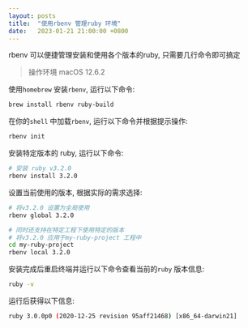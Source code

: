```yaml
---
layout: posts
title:  "使用rbenv 管理ruby 环境"
date:   2023-01-21 21:00:00 +0800
---
```

rbenv 可以便捷管理安装和使用各个版本的ruby, 只需要几行命令即可搞定

> 操作环境 macOS 12.6.2

使用`homebrew` 安装`rbenv`, 运行以下命令:

```bash
brew install rbenv ruby-build
```

在你的`shell` 中加载`rbenv`, 运行以下命令并根据提示操作:

```bash
rbenv init
```

安装特定版本的 ruby, 运行以下命令:

```bash
# 安装 ruby v3.2.0
rbenv install 3.2.0 
```

设置当前使用的版本, 根据实际的需求选择:

```bash
# 将v3.2.0 设置为全局使用
rbenv global 3.2.0

# 同时还支持在特定工程下使用特定的版本
# 将v3.2.0 应用于my-ruby-project 工程中
cd my-ruby-project
rbenv local 3.2.0
```

安装完成后重启终端并运行以下命令查看当前的`ruby` 版本信息:

```bash
ruby -v
```

运行后获得以下信息:

```bash
ruby 3.0.0p0 (2020-12-25 revision 95aff21468) [x86_64-darwin21]
```
